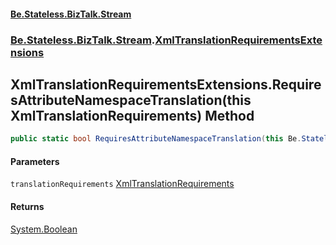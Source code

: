 #### [Be.Stateless.BizTalk.Stream](README.md 'README')
### [Be.Stateless.BizTalk.Stream](Be.Stateless.BizTalk.Stream.md 'Be.Stateless.BizTalk.Stream').[XmlTranslationRequirementsExtensions](XmlTranslationRequirementsExtensions.md 'Be.Stateless.BizTalk.Stream.XmlTranslationRequirementsExtensions')

## XmlTranslationRequirementsExtensions.RequiresAttributeNamespaceTranslation(this XmlTranslationRequirements) Method

```csharp
public static bool RequiresAttributeNamespaceTranslation(this Be.Stateless.BizTalk.Stream.XmlTranslationRequirements translationRequirements);
```
#### Parameters

<a name='Be.Stateless.BizTalk.Stream.XmlTranslationRequirementsExtensions.RequiresAttributeNamespaceTranslation(thisBe.Stateless.BizTalk.Stream.XmlTranslationRequirements).translationRequirements'></a>

`translationRequirements` [XmlTranslationRequirements](XmlTranslationRequirements.md 'Be.Stateless.BizTalk.Stream.XmlTranslationRequirements')

#### Returns
[System.Boolean](https://docs.microsoft.com/en-us/dotnet/api/System.Boolean 'System.Boolean')